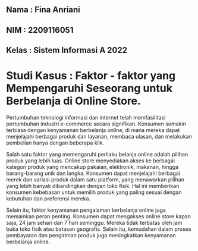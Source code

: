 ## Nama : Fina Anriani 

## NIM : 2209116051

## Kelas : Sistem Informasi A 2022


# Studi Kasus : Faktor - faktor yang Mempengaruhi Seseorang untuk Berbelanja di Online Store.

Pertumbuhan teknologi informasi dan internet telah memfasilitasi pertumbuhan industri e-commerce secara signifikan. Konsumen semakin terbiasa dengan kenyamanan berbelanja online, di mana mereka dapat menjelajahi berbagai produk dan layanan, membaca ulasan, dan melakukan pembelian hanya dengan beberapa klik.

Salah satu faktor yang memengaruhi perilaku belanja online adalah pilihan produk yang lebih luas. Online store menyediakan akses ke berbagai kategori produk yang mencakup pakaian, elektronik, makanan, hingga barang-barang unik dan langka. Konsumen dapat menjelajahi berbagai merek dan variasi produk dalam satu platform, yang menawarkan pilihan yang lebih banyak dibandingkan dengan toko fisik. Hal ini memberikan konsumen kebebasan untuk memilih produk yang paling sesuai dengan kebutuhan dan preferensi mereka.

Selain itu, faktor kenyamanan pengalaman berbelanja online juga memainkan peran penting. Konsumen dapat mengakses online store kapan saja, 24 jam sehari dan 7 hari seminggu. Mereka tidak terbatas oleh jam buka toko fisik atau batasan geografis. Selain itu, kemudahan dalam proses pembayaran dan pengiriman produk juga meningkatkan kenyamanan berbelanja online.
